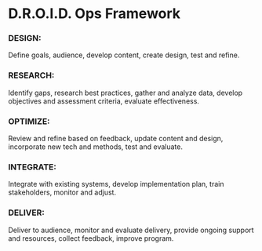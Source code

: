 # D.R.O.I.D. Ops Framework

### **DESIGN:** 
Define goals, audience, develop content, create design, test and refine.

### **RESEARCH:**
Identify gaps, research best practices, gather and analyze data, develop objectives and assessment criteria, evaluate effectiveness.

### **OPTIMIZE:**
Review and refine based on feedback, update content and design, incorporate new tech and methods, test and evaluate.

### **INTEGRATE:**
Integrate with existing systems, develop implementation plan, train stakeholders, monitor and adjust.

### **DELIVER:**
Deliver to audience, monitor and evaluate delivery, provide ongoing support and resources, collect feedback, improve program.